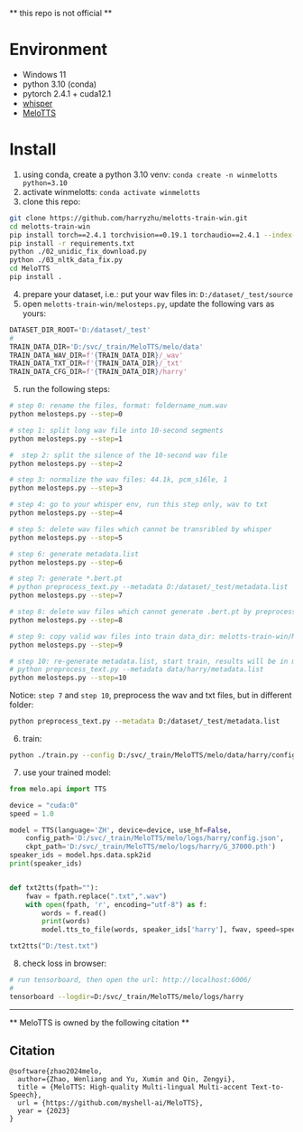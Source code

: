 ** this repo is not official **

# Environment
* Windows 11
* python 3.10 (conda)
* pytorch 2.4.1 + cuda12.1
* [whisper](https://huggingface.co/openai/whisper-large-v3)
* [MeloTTS](https://github.com/myshell-ai/MeloTTS)

# Install
1. using conda, create a python 3.10 venv: `conda create -n winmelotts python=3.10`
2. activate winmelotts: `conda activate winmelotts	`
3. clone this repo:

```bash
git clone https://github.com/harryzhu/melotts-train-win.git
cd melotts-train-win
pip install torch==2.4.1 torchvision==0.19.1 torchaudio==2.4.1 --index-url https://download.pytorch.org/whl/cu121
pip install -r requirements.txt
python ./02_unidic_fix_download.py
python ./03_nltk_data_fix.py
cd MeloTTS
pip install .
```

4. prepare your dataset, i.e.: put your wav files in: `D:/dataset/_test/source`
5. open `melotts-train-win/melosteps.py`, update the following vars as yours:

```python
DATASET_DIR_ROOT='D:/dataset/_test'
#
TRAIN_DATA_DIR='D:/svc/_train/MeloTTS/melo/data'
TRAIN_DATA_WAV_DIR=f'{TRAIN_DATA_DIR}/_wav'
TRAIN_DATA_TXT_DIR=f'{TRAIN_DATA_DIR}/_txt'
TRAIN_DATA_CFG_DIR=f'{TRAIN_DATA_DIR}/harry'
```

5. run the following steps:

```bash
# step 0: rename the files, format: foldername_num.wav
python melosteps.py --step=0

# step 1: split long wav file into 10-second segments
python melosteps.py --step=1

#  step 2: split the silence of the 10-second wav file
python melosteps.py --step=2

# step 3: normalize the wav files: 44.1k, pcm_s16le, 1
python melosteps.py --step=3

# step 4: go to your whisper env, run this step only, wav to txt
python melosteps.py --step=4

# step 5: delete wav files which cannot be transribled by whisper
python melosteps.py --step=5

# step 6: generate metadata.list
python melosteps.py --step=6

# step 7: generate *.bert.pt
# python preprocess_text.py --metadata D:/dataset/_test/metadata.list 
python melosteps.py --step=7

# step 8: delete wav files which cannot generate .bert.pt by preprocess_text.py
python melosteps.py --step=8

# step 9: copy valid wav files into train data_dir: melotts-train-win/MeloTTS/melo/data/[_wav, _txt]
python melosteps.py --step=9

# step 10: re-generate metadata.list, start train, results will be in melotts-train-win/MeloTTS/melo/logs
# python preprocess_text.py --metadata data/harry/metadata.list 
python melosteps.py --step=10
```
Notice: `step 7` and `step 10`, preprocess the wav and txt files, but in different folder:

```bash
python preprocess_text.py --metadata D:/dataset/_test/metadata.list 
```

6. train:

```bash
python ./train.py --config D:/svc/_train/MeloTTS/melo/data/harry/config.json --model harry
```

7. use your trained model:

```python
from melo.api import TTS

device = "cuda:0"
speed = 1.0

model = TTS(language='ZH', device=device, use_hf=False, 
    config_path='D:/svc/_train/MeloTTS/melo/logs/harry/config.json', 
    ckpt_path='D:/svc/_train/MeloTTS/melo/logs/harry/G_37000.pth')
speaker_ids = model.hps.data.spk2id
print(speaker_ids)


def txt2tts(fpath=""):
    fwav = fpath.replace(".txt",".wav")
    with open(fpath, 'r', encoding="utf-8") as f:
        words = f.read()
        print(words)
        model.tts_to_file(words, speaker_ids['harry'], fwav, speed=speed)

txt2tts("D:/test.txt")
```

8. check loss in browser:
```bash
# run tensorboard, then open the url: http://localhost:6006/
#
tensorboard --logdir=D:/svc/_train/MeloTTS/melo/logs/harry
```

<hr/>

** MeloTTS is owned by the following citation **

## Citation

```
@software{zhao2024melo,
  author={Zhao, Wenliang and Yu, Xumin and Qin, Zengyi},
  title = {MeloTTS: High-quality Multi-lingual Multi-accent Text-to-Speech},
  url = {https://github.com/myshell-ai/MeloTTS},
  year = {2023}
}
```

